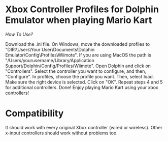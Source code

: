 # Xbox Controller Profiles for Dolphin Emulator when playing Mario Kart

*How To Use?*


Download the .ini file.
On Windows, move the downloaded profiles to "DIR:\Users\Your User\Documents\Dolphin Emulator\Config\Profiles\Wiimote". If you are using MacOS the path is "/Users/yourusername/Library/Application Support/Dolphin/Config/Profiles/Wiimote".
Open Dolphin and click on "Controllers".
Select the controller you want to configure, and then, "Configure".
In profiles, choose the profile you want. Then, select load. Make sure the right device is selected. Click on "OK".
Repeat steps 4 and 5 for additional controllers.
Done! Enjoy playing Mario Kart using your xbox controllers!


# Compatibility


It should work with every original Xbox controller (wired or wireless). Other x-input controllers should work without problems too.
